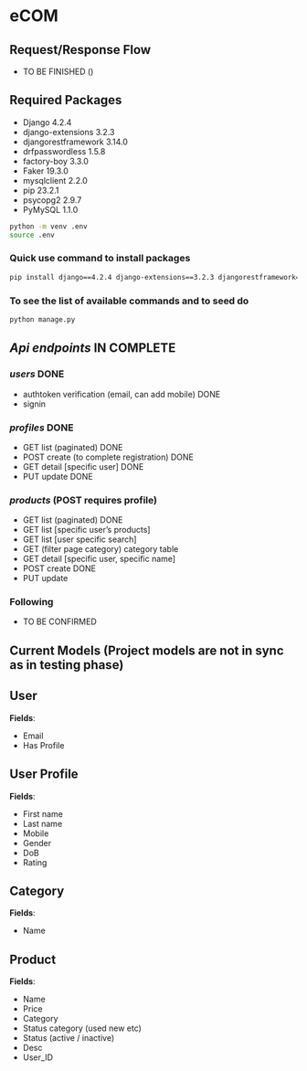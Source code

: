 # eCOM

## Request/Response Flow

- TO BE FINISHED ()

## Required Packages

- Django 4.2.4
- django-extensions 3.2.3
- djangorestframework 3.14.0
- drfpasswordless 1.5.8
- factory-boy 3.3.0
- Faker 19.3.0
- mysqlclient 2.2.0
- pip 23.2.1
- psycopg2 2.9.7
- PyMySQL 1.1.0

```bash
python -m venv .env
source .env
```

### Quick use command to install packages

```bash
pip install django==4.2.4 django-extensions==3.2.3 djangorestframework==3.14.0 drfpasswordless==1.5.8 factory-boy==3.3.0 Faker==19.3.0 mysqlclient==2.2.0 pyMySQL==1.1.0

```

### To see the list of available commands and to seed do

```bash
python manage.py
```

## _Api endpoints_ IN COMPLETE

### _users_ DONE

- authtoken verification (email, can add mobile) DONE
- signin

### _profiles_ DONE

- GET list (paginated) DONE
- POST create (to complete registration) DONE
- GET detail [specific user] DONE
- PUT update DONE

### _products_ (POST requires profile)

- GET list (paginated) DONE
- GET list [specific user’s products]
- GET list [user specific search]
- GET (filter page category) category table
- GET detail [specific user, specific name]
- POST create DONE
- PUT update

### Following

- TO BE CONFIRMED

## Current Models (Project models are not in sync as in testing phase)

## User

**Fields**:

- Email
- Has Profile

## User Profile

**Fields**:

- First name
- Last name
- Mobile
- Gender
- DoB
- Rating

## Category

**Fields**:

- Name

## Product

**Fields**:

- Name
- Price
- Category
- Status category (used new etc)
- Status (active / inactive)
- Desc
- User_ID
